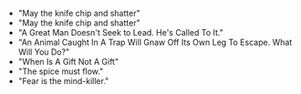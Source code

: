 * "May the knife chip and shatter"
* "May the knife chip and shatter"
* "A Great Man Doesn't Seek to Lead. He's Called To It."
* "An Animal Caught In A Trap Will Gnaw Off Its Own Leg To Escape. What Will You Do?"
* "When Is A Gift Not A Gift"
* "The spice must flow."
* "Fear is the mind-killer."

